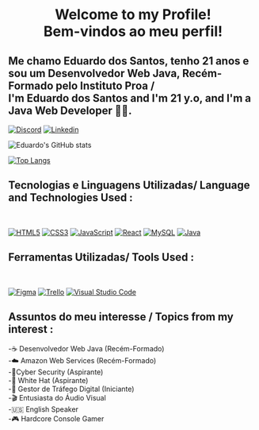 <h1 align="center"> Welcome to my Profile! <br> Bem-vindos ao meu perfil!</h1>
<h2>Me chamo Eduardo dos Santos, tenho 21 anos e sou um Desenvolvedor Web Java, Recém-Formado pelo Instituto Proa / <br> I'm Eduardo dos Santos and I'm 21 y.o, and I'm a Java Web Developer 👨‍💻.</h2>

[![Discord](https://img.shields.io/badge/Discord-7289DA?style=for-the-badge&logo=discord&logoColor=white)](https://discord.com/)
[![Linkedin](https://img.shields.io/badge/LinkedIn-0077B5?style=for-the-badge&logo=linkedin&logoColor=white)](https://www.linkedin.com/in/eduardo-dos-santos-)

![Eduardo's GitHub stats](https://github-readme-stats.vercel.app/api?username=eduardovirtual&show_icons=true&theme=dracula)

[![Top Langs](https://github-readme-stats.vercel.app/api/top-langs/?username=eduardovirtual&layout=compact)](https://github.com/eduardovirtual/github-readme-stats)

## Tecnologias e Linguagens Utilizadas/ Language and Technologies Used :

<div style='display:inline_block'> <br/>

[![HTML5](https://img.shields.io/badge/HTML5-E34F26?style=for-the-badge&logo=html5&logoColor=white)]()
[![CSS3](https://img.shields.io/badge/CSS3-1572B6?style=for-the-badge&logo=css3&logoColor=white)]()
[![JavaScript](https://img.shields.io/badge/JavaScript-F7DF1E?style=for-the-badge&logo=javascript&logoColor=black)]()
[![React](https://img.shields.io/badge/React-20232A?style=for-the-badge&logo=react&logoColor=61DAFB)]()
[![MySQL](https://img.shields.io/badge/MySQL-005C84?style=for-the-badge&logo=mysql&logoColor=white)]()
[![Java](https://img.shields.io/badge/Java-ED8B00?style=for-the-badge&logo=openjdk&logoColor=white)]()
</div>

## Ferramentas Utilizadas/ Tools Used :

<div style='display:inline_block'> <br/>

[![Figma](https://img.shields.io/badge/Figma-F24E1E?style=for-the-badge&logo=figma&logoColor=white)]()
[![Trello](https://img.shields.io/badge/Trello-0052CC?style=for-the-badge&logo=trello&logoColor=white)]()
[![Visual Studio Code](https://img.shields.io/badge/Visual_Studio_Code-0078D4?style=for-the-badge&logo=visual%20studio%20code&logoColor=white)]()
</div>

## Assuntos do meu interesse / Topics from my interest :
-☕ Desenvolvedor Web Java (Recém-Formado) <br>
-☁️ Amazon Web Services (Recém-Formado) <br>
-🔐Cyber Security (Aspirante) <br>
-🎩 White Hat (Aspirante) <br>
-💼 Gestor de Tráfego Digital (Iniciante) <br>
-🎬 Entusiasta do Áudio Visual <br>
-🇺🇸 English Speaker <br>
-🎮 Hardcore Console Gamer <br>


<!---
eduardovirtual/eduardovirtual is a ✨ special ✨ repository because its `README.md` (this file) appears on your GitHub profile.
You can click the Preview link to take a look at your changes.
--->
